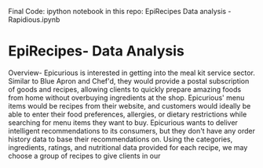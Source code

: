 Final Code:
ipython notebook in this repo: EpiRecipes Data analysis - Rapidious.ipynb


# EpiRecipes- Data Analysis

Overview-
Epicurious is interested in getting into the meal kit service sector. Similar to Blue Apron and Chef'd, they would provide a postal subscription of goods and recipes, allowing clients to quickly prepare amazing foods from home without overbuying ingredients at the shop. Epicurious' menu items would be recipes from their website, and customers would ideally be able to enter their food preferences, allergies, or dietary restrictions while searching for menu items they want to buy. Epicurious wants to deliver intelligent recommendations to its consumers, but they don't have any order history data to base their recommendations on. Using the categories, ingredients, ratings, and nutritional data provided for each recipe, we may choose a group of recipes to give clients in our

